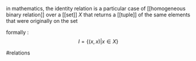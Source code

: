in mathematics, the identity relation is a particular case of [[homogeneous binary relation]] over a [[set]] $X$ that returns a [[tuple]] of the same elements that were originally on the set

formally :
$$I = \{(x,x)|x\in X\}$$

#relations 